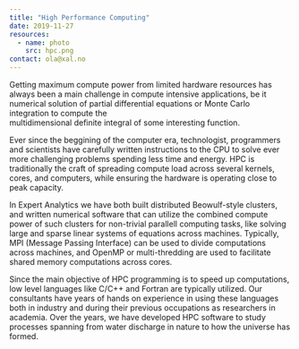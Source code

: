 ```yaml
---
title: "High Performance Computing"
date: 2019-11-27
resources:
  - name: photo
    src: hpc.png
contact: ola@xal.no
---
```


Getting maximum compute power from limited hardware resources has always been a
main challenge in compute intensive applications, be it numerical solution of
partial differential equations or Monte Carlo integration to compute the  
multidimensional definite integral of some interesting function. 

Ever since the beggining of the computer era, technologist, programmers and
scientists have carefully written instructions to the CPU to solve ever more
challenging problems spending less time and energy. HPC is traditionally the
craft of spreading compute load across several kernels, cores, and computers,
while ensuring the hardware is operating close to peak capacity. 

In Expert Analytics we have both built distributed Beowulf-style clusters, and
written numerical software that can utilize the combined compute power of such
clusters for non-trivial parallell computing tasks, like solving large and
sparse linear systems of equations across machines.  Typically, MPI (Message
Passing Interface) can be used to divide computations across machines, and
OpenMP or multi-thredding are used to facilitate shared memory computations
across cores. 

Since the main objective of HPC programming is to speed up computations, low
level languages like C/C++ and Fortran are typically utilized. Our consultants
have years of hands on experience in using these languages both in industry and
during their previous occupations as researchers in academia. Over the years,
we have developed HPC software to study processes spanning from water discharge
in nature to how the universe has formed. 
